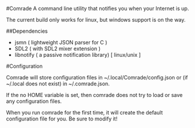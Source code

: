 #Comrade
A command line utility that notifies you when your Internet is up.

The current build only works for linux, but windows support is on the way.

##Dependencies
* jsmn ( lightweight JSON parser for C )
* SDL2 ( with SDL2 mixer extension )
* libnotify ( a passive notification library) [ linux/unix ]

#Configuration

Comrade will store configuration files in ~/.local/Comrade/config.json
or (if ~/.local does not exist) in ~/.comrade.json. 

If the no HOME variable is set, then comrade does not try to load 
or save any configuration files.

When you run comrade for the first time, it will create the default
configuration file for you. Be sure to modify it!

